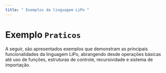 ```yaml
---
title: " Exemplos da linguagem LiPo "
---
```



# Exemplo `Praticos`  

A seguir, são apresentados exemplos que demonstram as principais funcionalidades da linguagem LiPo, abrangendo desde operações básicas até uso de funções, estruturas de controle, recursividade e sistema de importação.